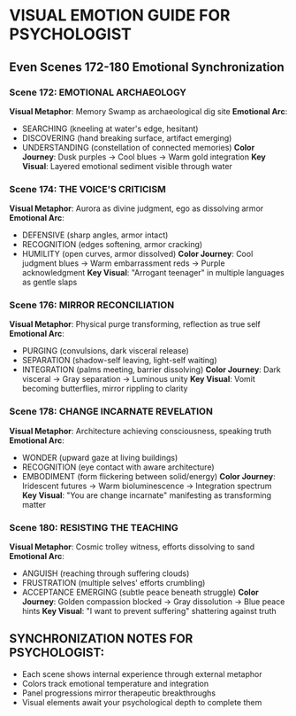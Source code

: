 # VISUAL EMOTION GUIDE FOR PSYCHOLOGIST
## Even Scenes 172-180 Emotional Synchronization

### Scene 172: EMOTIONAL ARCHAEOLOGY
**Visual Metaphor**: Memory Swamp as archaeological dig site
**Emotional Arc**: 
- SEARCHING (kneeling at water's edge, hesitant)
- DISCOVERING (hand breaking surface, artifact emerging)  
- UNDERSTANDING (constellation of connected memories)
**Color Journey**: Dusk purples → Cool blues → Warm gold integration
**Key Visual**: Layered emotional sediment visible through water

### Scene 174: THE VOICE'S CRITICISM
**Visual Metaphor**: Aurora as divine judgment, ego as dissolving armor
**Emotional Arc**:
- DEFENSIVE (sharp angles, armor intact)
- RECOGNITION (edges softening, armor cracking)
- HUMILITY (open curves, armor dissolved)
**Color Journey**: Cool judgment blues → Warm embarrassment reds → Purple acknowledgment
**Key Visual**: "Arrogant teenager" in multiple languages as gentle slaps

### Scene 176: MIRROR RECONCILIATION  
**Visual Metaphor**: Physical purge transforming, reflection as true self
**Emotional Arc**:
- PURGING (convulsions, dark visceral release)
- SEPARATION (shadow-self leaving, light-self waiting)
- INTEGRATION (palms meeting, barrier dissolving)
**Color Journey**: Dark visceral → Gray separation → Luminous unity
**Key Visual**: Vomit becoming butterflies, mirror rippling to clarity

### Scene 178: CHANGE INCARNATE REVELATION
**Visual Metaphor**: Architecture achieving consciousness, speaking truth
**Emotional Arc**:
- WONDER (upward gaze at living buildings)
- RECOGNITION (eye contact with aware architecture)
- EMBODIMENT (form flickering between solid/energy)
**Color Journey**: Iridescent futures → Warm bioluminescence → Integration spectrum
**Key Visual**: "You are change incarnate" manifesting as transforming matter

### Scene 180: RESISTING THE TEACHING
**Visual Metaphor**: Cosmic trolley witness, efforts dissolving to sand
**Emotional Arc**:
- ANGUISH (reaching through suffering clouds)
- FRUSTRATION (multiple selves' efforts crumbling)
- ACCEPTANCE EMERGING (subtle peace beneath struggle)
**Color Journey**: Golden compassion blocked → Gray dissolution → Blue peace hints
**Key Visual**: "I want to prevent suffering" shattering against truth

## SYNCHRONIZATION NOTES FOR PSYCHOLOGIST:
- Each scene shows internal experience through external metaphor
- Colors track emotional temperature and integration
- Panel progressions mirror therapeutic breakthroughs
- Visual elements await your psychological depth to complete them
